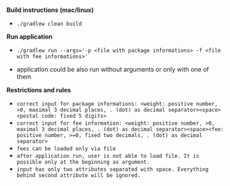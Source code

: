 **Build instructions (mac/linux)**

* `./gradlew clean build`

**Run application**

* `./gradlew run --args='-p <file with package informations> -f <file with fee informations>'`
  
* application could be also run without arguments or only with one of them

**Restrictions and rules**

* `correct input for package informations: <weight: positive number, >0, maximal 3 decimal places, . (dot) as decimal separator><space><postal code: fixed 5 digits>`
* `correct input for fee information: <weight: positive number, >0, maximal 3 decimal places, . (dot) as decimal separator><space><fee: positive number, >=0, fixed two decimals, . (dot) as decimal separator>`
* `fees can be loaded only via file`
* `after application run, user is not able to load file. It is possible only at the beginning as argument.`
* `input has only two attributes separated with space. Everything behind second attribute will be ignored.`
